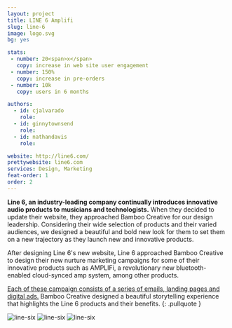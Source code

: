 ```yaml
---
layout: project
title: LINE 6 Amplifi
slug: line-6
image: logo.svg
bg: yes

stats:
 - number: 20<span>x</span>
   copy: increase in web site user engagement
 - number: 150%
   copy: increase in pre-orders
 - number: 10k
   copy: users in 6 months

authors:
  - id: cjalvarado
    role: 
  - id: ginnytownsend
    role: 
  - id: nathandavis
    role:

website: http://line6.com/
prettywebsite: line6.com
services: Design, Marketing
feat-order: 1
order: 2
---
```


**Line 6, an industry-leading company continually introduces innovative audio products to musicians and technologists.** When they decided to update their website, they approached Bamboo Creative for our design leadership. Considering their wide selection of products and their varied audiences, we designed a beautiful and bold new look for them to set them on a new trajectory as they launch new and innovative products.

After designing Line 6's new website, Line 6 approached Bamboo Creative to design their new nurture marketing campaigns for some of their innovative products such as AMPLIFi, a revolutionary new bluetooth-enabled cloud-synced amp system, among other products. 

[Each of these campaign consists of a series of emails, landing pages and digital ads.](#) Bamboo Creative designed a beautiful storytelling experience that highlights the Line 6 products and their benefits.
{: .pullquote }

![line-six](/images/client-assets/{{page.slug}}/01.jpg)
![line-six](/images/client-assets/{{page.slug}}/02.jpg)
![line-six](/images/client-assets/{{page.slug}}/03.jpg)